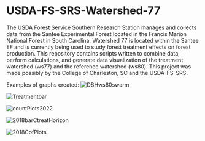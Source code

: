 # USDA-FS-SRS-Watershed-77
The USDA Forest Service Southern Research Station manages 
and collects data from the Santee Experimental Forest 
located in the Francis Marion National Forest in South Carolina. 
Watershed 77 is located within the Santee EF and is 
currently being used to study forest treatment
effects on forest production. 
This repository contains scripts written to
combine data, perform calculations, and generate data visualization
of the treatment watershed (ws77) and the reference watershed (ws80). This project was made possibly by the College of Charleston, SC and the USDA-FS-SRS.

Examples of graphs created:
![DBHws80swarm](https://github.com/carrie7490/USDA-FS-SRS-Watershed-77-/assets/61474761/7648b230-451f-4727-b37b-96062f5c4a43)

![Treatmentbar](https://github.com/carrie7490/USDA-FS-SRS-Watershed-77-/assets/61474761/3748274d-5bc3-410e-9e94-cdff48949665)

![countPlots2022](https://github.com/carrie7490/USDA-FS-SRS-Watershed-77-/assets/61474761/7988088b-8977-4847-b8a8-85555f7d4064)

![2018barCtreatHorizon](https://github.com/carrie7490/USDA-FS-SRS-Watershed-77-/assets/61474761/4a1a7b82-fac7-4079-8724-76bf14a1e19d)

![2018CofPlots](https://github.com/carrie7490/USDA-FS-SRS-Watershed-77-/assets/61474761/ad6d566e-4293-4eee-8ba2-d01416bf9185)

